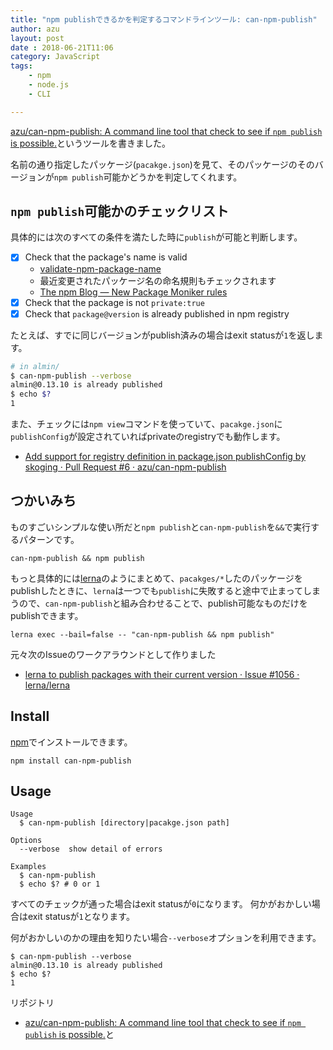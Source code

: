 ```yaml
---
title: "npm publishできるかを判定するコマンドラインツール: can-npm-publish"
author: azu
layout: post
date : 2018-06-21T11:06
category: JavaScript
tags:
    - npm
    - node.js
    - CLI

---
```


[azu/can-npm-publish: A command line tool that check to see if `npm publish` is possible.](https://github.com/azu/can-npm-publish)というツールを書きました。

名前の通り指定したパッケージ(`pacakge.json`)を見て、そのパッケージのそのバージョンが`npm publish`可能かどうかを判定してくれます。

## `npm publish`可能かのチェックリスト

具体的には次のすべての条件を満たした時に`publish`が可能と判断します。

- [x] Check that the package's name is valid
    - [validate-npm-package-name](https://github.com/npm/validate-npm-package-name "validate-npm-package-name")
    - 最近変更されたパッケージ名の命名規則もチェックされます
    - [The npm Blog — New Package Moniker rules](https://blog.npmjs.org/post/168978377570/new-package-moniker-rules)
- [x] Check that the package is not `private:true`
- [x] Check that `package@version` is already published in npm registry

たとえば、すでに同じバージョンがpublish済みの場合はexit statusが`1`を返します。

```sh
# in almin/
$ can-npm-publish --verbose
almin@0.13.10 is already published
$ echo $?
1
```

また、チェックには`npm view`コマンドを使っていて、`pacakge.json`に`publishConfig`が設定されていればprivateのregistryでも動作します。

- [Add support for registry definition in package.json publishConfig by skoging · Pull Request #6 · azu/can-npm-publish](https://github.com/azu/can-npm-publish/pull/6)

## つかいみち

ものすごいシンプルな使い所だと`npm publish`と`can-npm-publish`を`&&`で実行するパターンです。

    can-npm-publish && npm publish

もっと具体的には[lerna](https://github.com/lerna/lerna "lerna")のようにまとめて、`pacakges/*`したのパッケージをpublishしたときに、`lerna`は一つでも`publish`に失敗すると途中で止まってしまうので、`can-npm-publish`と組み合わせることで、publish可能なものだけをpublishできます。

    lerna exec --bail=false -- "can-npm-publish && npm publish"

元々次のIssueのワークアラウンドとして作りました

- [lerna to publish packages with their current version · Issue #1056 · lerna/lerna](https://github.com/lerna/lerna/issues/1056)

## Install

[npm](https://www.npmjs.com/)でインストールできます。

    npm install can-npm-publish

## Usage

    Usage
      $ can-npm-publish [directory|pacakge.json path]

    Options
      --verbose  show detail of errors

    Examples
      $ can-npm-publish
      $ echo $? # 0 or 1

すべてのチェックが通った場合はexit statusが`0`になります。
何かがおかしい場合はexit statusが`1`となります。

何がおかしいのかの理由を知りたい場合`--verbose`オプションを利用できます。

    $ can-npm-publish --verbose
    almin@0.13.10 is already published
    $ echo $?
    1

リポジトリ

- [azu/can-npm-publish: A command line tool that check to see if `npm publish` is possible.](https://github.com/azu/can-npm-publish)と